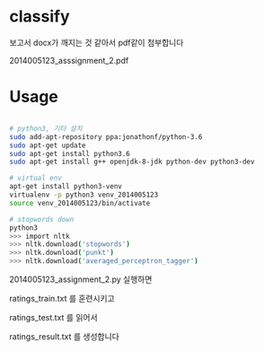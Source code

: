 # classify

보고서 docx가 깨지는 것 같아서 pdf같이 첨부합니다

2014005123_asssignment_2.pdf

# Usage

```bash

# python3, 기타 설치
sudo add-apt-repository ppa:jonathonf/python-3.6
sudo apt-get update
sudo apt-get install python3.6
sudo apt-get install g++ openjdk-8-jdk python-dev python3-dev

# virtual env
apt-get install python3-venv
virtualenv -p python3 venv_2014005123
source venv_2014005123/bin/activate

# stopwords down
python3
>>> import nltk
>>> nltk.download('stopwords')
>>> nltk.download('punkt')
>>> nltk.download('averaged_perceptron_tagger')

```

2014005123_assignment_2.py 실행하면 

ratings_train.txt 를 훈련시키고

ratings_test.txt 를 읽어서

ratings_result.txt 를 생성합니다


